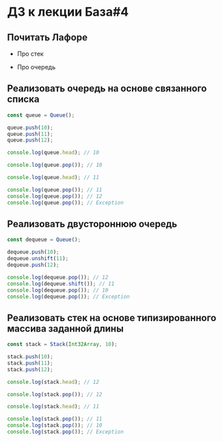 # ДЗ к лекции База#4

## Почитать Лафоре

- Про стек

- Про очередь

## Реализовать очередь на основе связанного списка

```js
const queue = Queue();

queue.push(10);
queue.push(11);
queue.push(12);

console.log(queue.head); // 10

console.log(queue.pop()); // 10

console.log(queue.head); // 11

console.log(queue.pop()); // 11
console.log(queue.pop()); // 12
console.log(queue.pop()); // Exception
```

## Реализовать двустороннюю очередь

```js
const dequeue = Queue();

dequeue.push(10);
dequeue.unshift(11);
dequeue.push(12);

console.log(dequeue.pop()); // 12
console.log(dequeue.shift()); // 11
console.log(dequeue.pop()); // 10
console.log(dequeue.pop()); // Exception
```

## Реализовать стек на основе типизированного массива заданной длины

```js
const stack = Stack(Int32Array, 10);

stack.push(10);
stack.push(11);
stack.push(12);

console.log(stack.head); // 12

console.log(stack.pop()); // 12

console.log(stack.head); // 11

console.log(stack.pop()); // 11
console.log(stack.pop()); // 10
console.log(stack.pop()); // Exception
```
